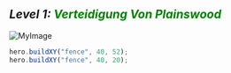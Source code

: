 ## ***Level 1:***  <span style="color: green">***Verteidigung Von Plainswood***



![MyImage](Welt-2-Level-1.png)


```Javascript
hero.buildXY("fence", 40, 52);
hero.buildXY("fence", 40, 20);
```